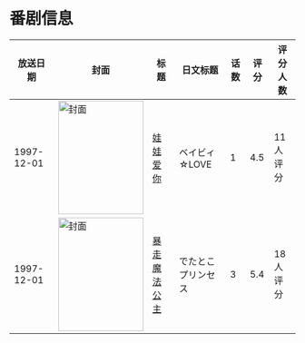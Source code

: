 # 番剧信息

|放送日期|封面|标题|日文标题|话数|评分|评分人数|
|---|---|---|---|---|---|---|
|1997-12-01|<img src="//lain.bgm.tv/pic/cover/c/ae/51/79980_CCuqZ.jpg" alt="封面" style="width:150px;height:200px;object-fit:cover;">|[娃娃爱你](https://bangumi.tv/subject/79980)|ベイビィ☆LOVE|1|4.5|11人评分|
|1997-12-01|<img src="//lain.bgm.tv/pic/cover/c/5f/a4/81867_TvoON.jpg" alt="封面" style="width:150px;height:200px;object-fit:cover;">|[暴走魔法公主](https://bangumi.tv/subject/81867)|でたとこプリンセス|3|5.4|18人评分|
